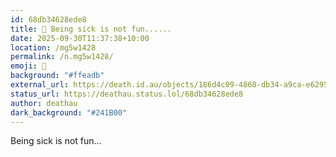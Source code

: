 ```yaml
---
id: 68db34628ede8
title: 🤧 Being sick is not fun......
date: 2025-09-30T11:37:38+10:00
location: /mg5w1428
permalink: /n.mg5w1428/
emoji: 🤧
background: "#ffeadb"
external_url: https://death.id.au/objects/186d4c09-4868-db34-a9ca-e62955363579
status_url: https://deathau.status.lol/68db34628ede8
author: deathau
dark_background: "#241B00"
---
```


Being sick is not fun...

